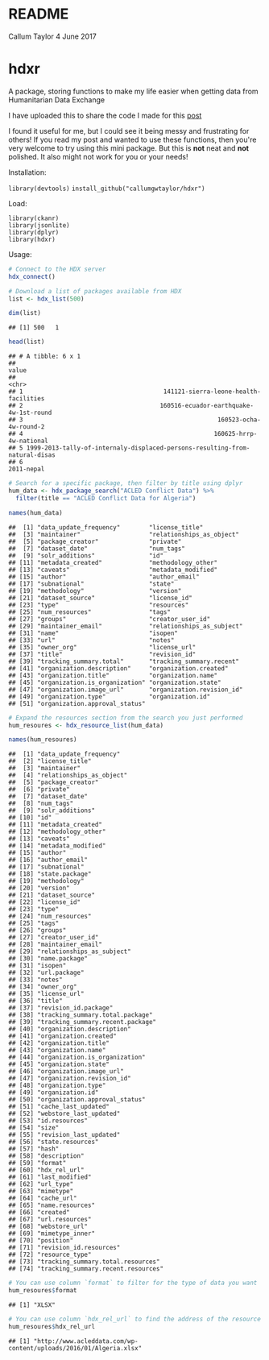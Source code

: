 README
================
Callum Taylor
4 June 2017

hdxr
====

A package, storing functions to make my life easier when getting data from Humanitarian Data Exchange

I have uploaded this to share the code I made for this [post](https://callumgwtaylor.github.io/blog/2017/06/04/getting-data-from-humanitarian-data-exchange-in-a-reproducible-r-pipeline/)

I found it useful for me, but I could see it being messy and frustrating for others! If you read my post and wanted to use these functions, then you're very welcome to try using this mini package. But this is **not** neat and **not** polished. It also might not work for you or your needs!

Installation:

`library(devtools)` `install_github("callumgwtaylor/hdxr")`

Load:

    library(ckanr)
    library(jsonlite)
    library(dplyr)
    library(hdxr)

Usage:

``` r
# Connect to the HDX server
hdx_connect()

# Download a list of packages available from HDX
list <- hdx_list(500)

dim(list)
```

    ## [1] 500   1

``` r
head(list)
```

    ## # A tibble: 6 x 1
    ##                                                                         value
    ##                                                                         <chr>
    ## 1                                       141121-sierra-leone-health-facilities
    ## 2                                      160516-ecuador-earthquake-4w-1st-round
    ## 3                                                      160523-ocha-4w-round-2
    ## 4                                                     160625-hrrp-4w-national
    ## 5 1999-2013-tally-of-internaly-displaced-persons-resulting-from-natural-disas
    ## 6                                                                  2011-nepal

``` r
# Search for a specific package, then filter by title using dplyr
hum_data <- hdx_package_search("ACLED Conflict Data") %>%
  filter(title == "ACLED Conflict Data for Algeria")

names(hum_data)
```

    ##  [1] "data_update_frequency"        "license_title"               
    ##  [3] "maintainer"                   "relationships_as_object"     
    ##  [5] "package_creator"              "private"                     
    ##  [7] "dataset_date"                 "num_tags"                    
    ##  [9] "solr_additions"               "id"                          
    ## [11] "metadata_created"             "methodology_other"           
    ## [13] "caveats"                      "metadata_modified"           
    ## [15] "author"                       "author_email"                
    ## [17] "subnational"                  "state"                       
    ## [19] "methodology"                  "version"                     
    ## [21] "dataset_source"               "license_id"                  
    ## [23] "type"                         "resources"                   
    ## [25] "num_resources"                "tags"                        
    ## [27] "groups"                       "creator_user_id"             
    ## [29] "maintainer_email"             "relationships_as_subject"    
    ## [31] "name"                         "isopen"                      
    ## [33] "url"                          "notes"                       
    ## [35] "owner_org"                    "license_url"                 
    ## [37] "title"                        "revision_id"                 
    ## [39] "tracking_summary.total"       "tracking_summary.recent"     
    ## [41] "organization.description"     "organization.created"        
    ## [43] "organization.title"           "organization.name"           
    ## [45] "organization.is_organization" "organization.state"          
    ## [47] "organization.image_url"       "organization.revision_id"    
    ## [49] "organization.type"            "organization.id"             
    ## [51] "organization.approval_status"

``` r
# Expand the resources section from the search you just performed
hum_resoures <- hdx_resource_list(hum_data)

names(hum_resoures)
```

    ##  [1] "data_update_frequency"            
    ##  [2] "license_title"                    
    ##  [3] "maintainer"                       
    ##  [4] "relationships_as_object"          
    ##  [5] "package_creator"                  
    ##  [6] "private"                          
    ##  [7] "dataset_date"                     
    ##  [8] "num_tags"                         
    ##  [9] "solr_additions"                   
    ## [10] "id"                               
    ## [11] "metadata_created"                 
    ## [12] "methodology_other"                
    ## [13] "caveats"                          
    ## [14] "metadata_modified"                
    ## [15] "author"                           
    ## [16] "author_email"                     
    ## [17] "subnational"                      
    ## [18] "state.package"                    
    ## [19] "methodology"                      
    ## [20] "version"                          
    ## [21] "dataset_source"                   
    ## [22] "license_id"                       
    ## [23] "type"                             
    ## [24] "num_resources"                    
    ## [25] "tags"                             
    ## [26] "groups"                           
    ## [27] "creator_user_id"                  
    ## [28] "maintainer_email"                 
    ## [29] "relationships_as_subject"         
    ## [30] "name.package"                     
    ## [31] "isopen"                           
    ## [32] "url.package"                      
    ## [33] "notes"                            
    ## [34] "owner_org"                        
    ## [35] "license_url"                      
    ## [36] "title"                            
    ## [37] "revision_id.package"              
    ## [38] "tracking_summary.total.package"   
    ## [39] "tracking_summary.recent.package"  
    ## [40] "organization.description"         
    ## [41] "organization.created"             
    ## [42] "organization.title"               
    ## [43] "organization.name"                
    ## [44] "organization.is_organization"     
    ## [45] "organization.state"               
    ## [46] "organization.image_url"           
    ## [47] "organization.revision_id"         
    ## [48] "organization.type"                
    ## [49] "organization.id"                  
    ## [50] "organization.approval_status"     
    ## [51] "cache_last_updated"               
    ## [52] "webstore_last_updated"            
    ## [53] "id.resources"                     
    ## [54] "size"                             
    ## [55] "revision_last_updated"            
    ## [56] "state.resources"                  
    ## [57] "hash"                             
    ## [58] "description"                      
    ## [59] "format"                           
    ## [60] "hdx_rel_url"                      
    ## [61] "last_modified"                    
    ## [62] "url_type"                         
    ## [63] "mimetype"                         
    ## [64] "cache_url"                        
    ## [65] "name.resources"                   
    ## [66] "created"                          
    ## [67] "url.resources"                    
    ## [68] "webstore_url"                     
    ## [69] "mimetype_inner"                   
    ## [70] "position"                         
    ## [71] "revision_id.resources"            
    ## [72] "resource_type"                    
    ## [73] "tracking_summary.total.resources" 
    ## [74] "tracking_summary.recent.resources"

``` r
# You can use column `format` to filter for the type of data you want
hum_resoures$format
```

    ## [1] "XLSX"

``` r
# You can use column `hdx_rel_url` to find the address of the resource you want
hum_resoures$hdx_rel_url
```

    ## [1] "http://www.acleddata.com/wp-content/uploads/2016/01/Algeria.xlsx"
